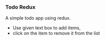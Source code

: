 ### Todo Redux

A simple todo app using redux.

- Use given text box to add items,
- click on the item to remove it from the list
